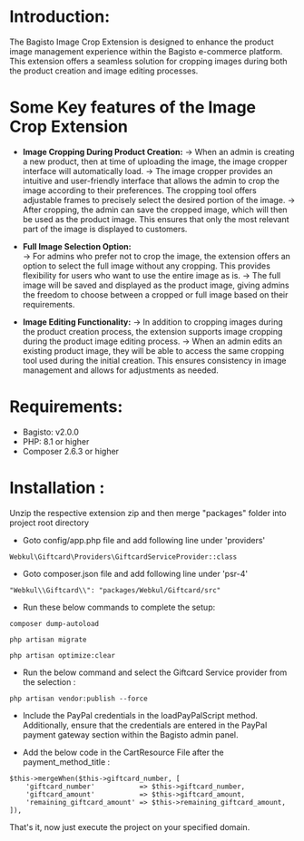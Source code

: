 # Introduction:

The Bagisto Image Crop Extension is designed to enhance the product image management experience within the Bagisto e-commerce platform. This extension offers a seamless solution for cropping images during both the product creation and image editing processes. 

# Some Key features of the Image Crop Extension

* **Image Cropping During Product Creation:** 
    -> When an admin is creating a new product, then at time of uploading the image, the image cropper interface will automatically load.
    -> The image cropper provides an intuitive and user-friendly interface that allows the admin to crop the image according to their preferences. The cropping tool offers adjustable frames to precisely select the desired portion of the image.
    -> After cropping, the admin can save the cropped image, which will then be used as the product image. This ensures that only the most relevant part of the image is displayed to customers.
 
* **Full Image Selection Option:**  
    -> For admins who prefer not to crop the image, the extension offers an option to select the full image without any cropping. This provides flexibility for users who want to use the entire image as is.
    -> The full image will be saved and displayed as the product image, giving admins the freedom to choose between a cropped or full image based on their requirements.

* **Image Editing Functionality:**
-> In addition to cropping images during the product creation process, the extension supports image cropping during the product image editing process.
-> When an admin edits an existing product image, they will be able to access the same cropping tool used during the initial creation. This ensures consistency in image management and allows for adjustments as needed.

# Requirements:
* Bagisto: v2.0.0
* PHP: 8.1 or higher
* Composer 2.6.3 or higher

# Installation :
Unzip the respective extension zip and then merge "packages" folder into project root directory

* Goto config/app.php file and add following line under 'providers'

```
Webkul\Giftcard\Providers\GiftcardServiceProvider::class
```

* Goto composer.json file and add following line under 'psr-4'

```
"Webkul\\Giftcard\\": "packages/Webkul/Giftcard/src"
```
* Run these below commands to complete the setup:

```
composer dump-autoload
```
```
php artisan migrate
```
```
php artisan optimize:clear
```

* Run the below command and select the Giftcard Service provider from the selection :

```
php artisan vendor:publish --force
```
* Include the PayPal credentials in the loadPayPalScript method. Additionally, ensure that the credentials are entered in the PayPal payment gateway section within the Bagisto admin panel.

* Add the below code in the CartResource File after the payment_method_title :

```
$this->mergeWhen($this->giftcard_number, [
    'giftcard_number'           => $this->giftcard_number,
    'giftcard_amount'           => $this->giftcard_amount,
    'remaining_giftcard_amount' => $this->remaining_giftcard_amount,
]),
```
That's it, now just execute the project on your specified domain.
